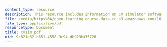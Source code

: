 ```yaml
---
content_type: resource
description: This resource includes information on CV simulator software.
file: /media/https%3A/open-learning-course-data-rc.s3.amazonaws.com/16-423j-aerospace-biomedical-and-life-support-engineering-spring-2006/9c821e32b65145589c94db923b035726_cvsim.pdf
file_type: application/pdf
resourcetype: Document
title: cvsim.pdf
uid: 9c821e32-b651-4558-9c94-db923b035726
---
```

